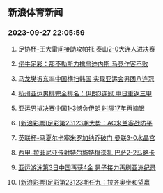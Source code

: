 ## 新浪体育新闻 
### 2023-09-27 22:05:59

1. [足协杯-王大雷间接助攻帕托 泰山2-0大连人进决赛](https://sports.sina.com.cn/china/cfacup/2023-09-26/doc-imznzxyc4836514.shtml)

2. [佬牛足彩：那不勒斯力擒乌迪内斯  马竞作客不败](https://sports.sina.com.cn/l/2023-09-27/doc-imzpcftt4303951.shtml)

3. [马龙樊振东率中国横扫韩国 实现亚运会男团八连冠](https://sports.sina.com.cn/others/pingpang/2023-09-26/doc-imznzxyf8129869.shtml)

4. [杭州亚运男排完全排名：伊朗3连冠 中日重返三甲](https://sports.sina.com.cn/others/volleyball/2023-09-26/doc-imzpaehc8020068.shtml)

5. [亚运男排决赛中国1-3憾负伊朗 时隔17年再摘银](https://sports.sina.com.cn/others/volleyball/2023-09-26/doc-imznzxyi4911732.shtml)

6. [[新浪彩票]足彩第23123期大势：AC米兰客战防平](https://sports.sina.com.cn/l/2023-09-27/doc-imzpazmr4251566.shtml)

7. [英联杯-马夏尔卡塞米罗加纳乔破门 曼联3-0水晶宫](https://sports.sina.com.cn/g/pl/2023-09-27/doc-imzpazmt7585400.shtml)

8. [西甲-拉菲尼亚传射特尔施特根送礼 巴萨2-2马略卡](https://sports.sina.com.cn/g/laliga/2023-09-27/doc-imzpazmv4361092.shtml)

9. [亚运游泳第3日中国再获4金 男子接力再刷亚洲纪录](https://sports.sina.com.cn/others/swim/2023-09-26/doc-imzpaefz4708880.shtml)

10. [[新浪彩票]足彩第23123期任九：拉齐奥坐和望赢](https://sports.sina.com.cn/l/2023-09-27/doc-imzpazms9574663.shtml)

